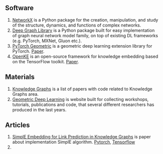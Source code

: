 ##  Software ##
1. [NetworkX](https://networkx.github.io/) is a Python package for the creation, manipulation, and study of the structure, dynamics, and functions of complex networks.
2. [Deep Graph Library](https://docs.dgl.ai/) is a Python package built for easy implementation of graph neural network model family, on top of existing DL frameworks (e.g. PyTorch, MXNet, Gluon etc.).
3. [PyTorch Geometric](https://rusty1s.github.io/pytorch_geometric/build/html/index.html) is a geometric deep learning extension library for PyTorch. [Paper](https://arxiv.org/pdf/1903.02428v2.pdf).
4. [OpenKE](http://139.129.163.161/home) is an open-source framework for knowledge embedding based on the TensorFlow toolkit. [Paper](https://aclweb.org/anthology/D18-2024).

## Materials ##
1. [Knowledge Graphs](https://paperswithcode.com/task/knowledge-graphs) is a list of papers with code related to Knowledge Graphs area.
2. [Geometric Deep Learning](http://geometricdeeplearning.com/) is website built for collecting workshops, tutorials, publications and code, that several different researchers has produced in the last years.

## Articles ##
1. [SimplE Embedding for Link Prediction in Knowledge Graphs](https://arxiv.org/pdf/1802.04868v2.pdf) is paper about implementation SimplE algorithm. [Pytorch](https://github.com/baharefatemi/SimplE), [Tensorflow](https://github.com/Mehran-k/SimplE)
2. []()
